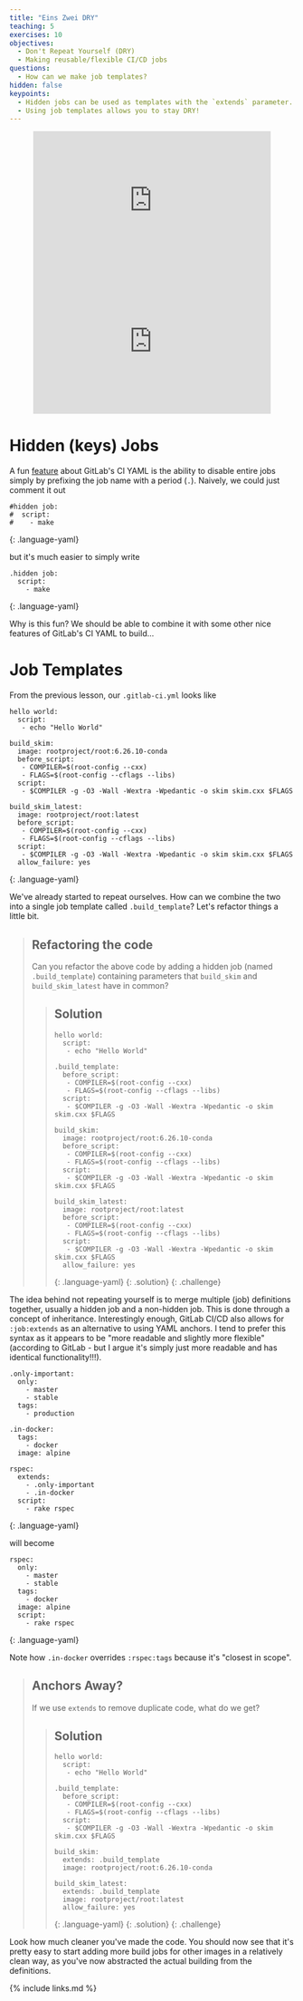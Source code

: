```yaml
---
title: "Eins Zwei DRY"
teaching: 5
exercises: 10
objectives:
  - Don't Repeat Yourself (DRY)
  - Making reusable/flexible CI/CD jobs
questions:
  - How can we make job templates?
hidden: false
keypoints:
  - Hidden jobs can be used as templates with the `extends` parameter.
  - Using job templates allows you to stay DRY!
---
```

<center>
<iframe width="420" height="263" src="https://www.youtube.com/embed/_cKm7FUTzQs?list=PLKZ9c4ONm-VmmTObyNWpz4hB3Hgx8ZWSb" frameborder="0" allow="accelerometer; autoplay; encrypted-media; gyroscope; picture-in-picture" allowfullscreen></iframe>
<iframe width="420" height="236" src="https://www.youtube.com/embed/dSy2DcATYUo" frameborder="0" allow="accelerometer; autoplay; encrypted-media; gyroscope; picture-in-picture" allowfullscreen></iframe>
</center>

# Hidden (keys) Jobs

A fun [feature](https://docs.gitlab.com/ee/ci/yaml/README.html#special-yaml-features) about GitLab's CI YAML is the ability to disable entire jobs simply by prefixing the job name with a period (`.`). Naively, we could just comment it out

~~~
#hidden job:
#  script:
#    - make
~~~
{: .language-yaml}

but it's much easier to simply write

~~~
.hidden job:
  script:
    - make
~~~
{: .language-yaml}

Why is this fun? We should be able to combine it with some other nice features of GitLab's CI YAML to build...

# Job Templates

From the previous lesson, our `.gitlab-ci.yml` looks like

~~~
hello world:
  script:
   - echo "Hello World"

build_skim:
  image: rootproject/root:6.26.10-conda
  before_script:
   - COMPILER=$(root-config --cxx)
   - FLAGS=$(root-config --cflags --libs)
  script:
   - $COMPILER -g -O3 -Wall -Wextra -Wpedantic -o skim skim.cxx $FLAGS

build_skim_latest:
  image: rootproject/root:latest
  before_script:
   - COMPILER=$(root-config --cxx)
   - FLAGS=$(root-config --cflags --libs)
  script:
   - $COMPILER -g -O3 -Wall -Wextra -Wpedantic -o skim skim.cxx $FLAGS
  allow_failure: yes
~~~
{: .language-yaml}

We've already started to repeat ourselves. How can we combine the two into a single job template called `.build_template`? Let's refactor things a little bit.

> ## Refactoring the code
>
> Can you refactor the above code by adding a hidden job (named `.build_template`) containing parameters that `build_skim` and `build_skim_latest` have in common?
>
> > ## Solution
> > ~~~
> > hello world:
> >   script:
> >    - echo "Hello World"
> >
> > .build_template:
> >   before_script:
> >    - COMPILER=$(root-config --cxx)
> >    - FLAGS=$(root-config --cflags --libs)
> >   script:
> >    - $COMPILER -g -O3 -Wall -Wextra -Wpedantic -o skim skim.cxx $FLAGS
> >
> > build_skim:
> >   image: rootproject/root:6.26.10-conda
> >   before_script:
> >    - COMPILER=$(root-config --cxx)
> >    - FLAGS=$(root-config --cflags --libs)
> >   script:
> >    - $COMPILER -g -O3 -Wall -Wextra -Wpedantic -o skim skim.cxx $FLAGS
> >
> > build_skim_latest:
> >   image: rootproject/root:latest
> >   before_script:
> >    - COMPILER=$(root-config --cxx)
> >    - FLAGS=$(root-config --cflags --libs)
> >   script:
> >    - $COMPILER -g -O3 -Wall -Wextra -Wpedantic -o skim skim.cxx $FLAGS
> >   allow_failure: yes
> > ~~~
> > {: .language-yaml}
> {: .solution}
{: .challenge}

The idea behind not repeating yourself is to merge multiple (job) definitions together, usually a hidden job and a non-hidden job. This is done through a concept of inheritance. Interestingly enough, GitLab CI/CD also allows for `:job:extends` as an alternative to using YAML anchors. I tend to prefer this syntax as it appears to be "more readable and slightly more flexible" (according to GitLab - but I argue it's simply just more readable and has identical functionality!!!).

~~~
.only-important:
  only:
    - master
    - stable
  tags:
    - production

.in-docker:
  tags:
    - docker
  image: alpine

rspec:
  extends:
    - .only-important
    - .in-docker
  script:
    - rake rspec
~~~
{: .language-yaml}

will become

~~~
rspec:
  only:
    - master
    - stable
  tags:
    - docker
  image: alpine
  script:
    - rake rspec
~~~
{: .language-yaml}

Note how `.in-docker` overrides `:rspec:tags` because it's "closest in scope".

> ## Anchors Away?
>
> If we use `extends` to remove duplicate code, what do we get?
>
> > ## Solution
> > ~~~
> > hello world:
> >   script:
> >    - echo "Hello World"
> >
> > .build_template:
> >   before_script:
> >    - COMPILER=$(root-config --cxx)
> >    - FLAGS=$(root-config --cflags --libs)
> >   script:
> >    - $COMPILER -g -O3 -Wall -Wextra -Wpedantic -o skim skim.cxx $FLAGS
> >
> > build_skim:
> >   extends: .build_template
> >   image: rootproject/root:6.26.10-conda
> >
> > build_skim_latest:
> >   extends: .build_template
> >   image: rootproject/root:latest
> >   allow_failure: yes
> > ~~~
> > {: .language-yaml}
> {: .solution}
{: .challenge}

Look how much cleaner you've made the code. You should now see that it's pretty easy to start adding more build jobs for other images in a relatively clean way, as you've now abstracted the actual building from the definitions.

{% include links.md %}
